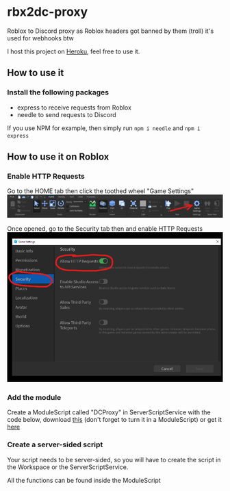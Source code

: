 # rbx2dc-proxy
Roblox to Discord proxy as Roblox headers got banned by them (troll)
it's used for webhooks btw

I host this project on [Heroku](https://www.heroku.com/home "Heroku"), feel free to use it.

## How to use it
### Install the following packages
- express to receive requests from Roblox
- needle to send requests to Discord

If you use NPM for example, then simply run `npm i needle` and `npm i express`
## How to use it on Roblox
### Enable HTTP Requests
Go to the HOME tab then click the toothed wheel "Game Settings" ![Toolbar](https://raw.githubusercontent.com/dinat13/rbx2dc-proxy/master/assets/toolbar.png)

Once opened, go to the Security tab then and enable HTTP Requests ![Settings](https://raw.githubusercontent.com/dinat13/rbx2dc-proxy/master/assets/settings.png)

### Add the module

Create a ModuleScript called "DCProxy" in ServerScriptService with the code below, download [this](https://github.com/dinat13/rbx2dc-proxy/releases/download/Test/DCProxy.lua "Lua file") (don't forget to turn it in a ModuleScript) or get it [here](thelinktorbxmodule)

### Create a server-sided script
Your script needs to be server-sided, so you will have to create the script in the Workspace or the ServerScriptService.

All the functions can be found inside the ModuleScript
